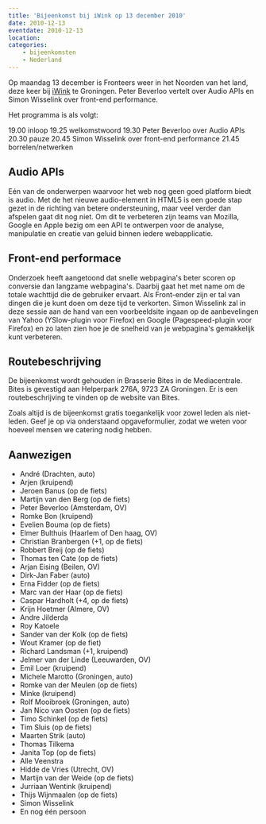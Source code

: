 ```yaml
---
title: 'Bijeenkomst bij iWink op 13 december 2010'
date: 2010-12-13
eventdate: 2010-12-13
location:
categories:
    - bijeenkomsten
    - Nederland
---
```


Op maandag 13 december is Fronteers weer in het Noorden van het land, deze keer bij [iWink](http://iwink.nl) te Groningen. Peter Beverloo vertelt over Audio APIs en Simon Wisselink over front-end performance.

Het programma is als volgt:

19.00 inloop
19.25 welkomstwoord
19.30 Peter Beverloo over Audio APIs
20.30 pauze
20.45 Simon Wisselink over front-end performance
21.45 borrelen/netwerken

## Audio APIs

Eén van de onderwerpen waarvoor het web nog geen goed platform biedt is audio. Met de het nieuwe audio-element in HTML5 is een goede stap gezet in de richting van betere ondersteuning, maar veel verder dan afspelen gaat dit nog niet. Om dit te verbeteren zijn teams van Mozilla, Google en Apple bezig om een API te ontwerpen voor de analyse, manipulatie en creatie van geluid binnen iedere webapplicatie.

## Front-end performace

Onderzoek heeft aangetoond dat snelle webpagina's beter scoren op conversie dan langzame webpagina's. Daarbij gaat het met name om de totale wachttijd die de gebruiker ervaart. Als Front-ender zijn er tal van dingen die je kunt doen om deze tijd te verkorten. Simon Wisselink zal in deze sessie aan de hand van een voorbeeldsite ingaan op de aanbevelingen van Yahoo (YSlow-plugin voor Firefox) en Google (Pagespeed-plugin voor Firefox) en zo laten zien hoe je de snelheid van je webpagina's gemakkelijk kunt verbeteren.

## Routebeschrijving

De bijeenkomst wordt gehouden in Brasserie Bites in de Mediacentrale. Bites is gevestigd aan Helperpark 276A, 9723 ZA Groningen. Er is een routebeschrijving te vinden op de website van Bites.

Zoals altijd is de bijeenkomst gratis toegankelijk voor zowel leden als niet-leden. Geef je op via onderstaand opgaveformulier, zodat we weten voor hoeveel mensen we catering nodig hebben.

## Aanwezigen

-   André (Drachten, auto)
-   Arjen (kruipend)
-   Jeroen Banus (op de fiets)
-   Martijn van den Berg (op de fiets)
-   Peter Beverloo (Amsterdam, OV)
-   Romke Bon (kruipend)
-   Evelien Bouma (op de fiets)
-   Elmer Bulthuis (Haarlem of Den haag, OV)
-   Christian Branbergen (+1, op de fiets)
-   Robbert Breij (op de fiets)
-   Thomas ten Cate (op de fiets)
-   Arjan Eising (Beilen, OV)
-   Dirk-Jan Faber (auto)
-   Erna Fidder (op de fiets)
-   Marc van der Haar (op de fiets)
-   Caspar Hardholt (+4, op de fiets)
-   Krijn Hoetmer (Almere, OV)
-   Andre Jilderda
-   Roy Katoele
-   Sander van der Kolk (op de fiets)
-   Wout Kramer (op de fiet)
-   Richard Landsman (+1, kruipend)
-   Jelmer van der Linde (Leeuwarden, OV)
-   Emil Loer (kruipend)
-   Michele Marotto (Groningen, auto)
-   Romke van der Meulen (op de fiets)
-   Minke (kruipend)
-   Rolf Mooibroek (Groningen, auto)
-   Jan Nico van Oosten (op de fiets)
-   Timo Schinkel (op de fiets)
-   Tim Sluis (op de fiets)
-   Maarten Strik (auto)
-   Thomas Tilkema
-   Janita Top (op de fiets)
-   Alle Veenstra
-   Hidde de Vries (Utrecht, OV)
-   Martijn van der Weide (op de fiets)
-   Jurriaan Wentink (kruipend)
-   Thijs Wijnmaalen (op de fiets)
-   Simon Wisselink
-   En nog één persoon
